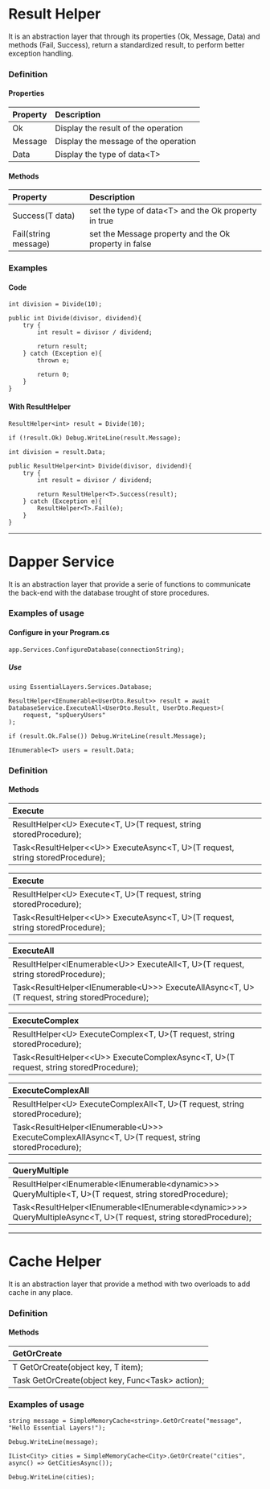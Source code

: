 # Result Helper
It is an abstraction layer that through its properties (Ok, Message, Data) and methods (Fail, Success), return a standardized result, to perform better exception handling.

### Definition
#### Properties

| Property      | Description                           |
| :------------ | :------------------------------------ |
| Ok            | Display the result of the operation   |
| Message       | Display the message of the operation  |
| Data          | Display the type of data\<T>          |

#### Methods
| Property                      | Description                                           |
| :---------------------------- | :---------------------------------------------------- |
| Success(T data)               | set the type of data\<T> and the Ok property in true  |
| Fail(string message)          | set the Message property and the Ok property in false |


### Examples
#### Code
```
int division = Divide(10);

public int Divide(divisor, dividend){
    try {
        int result = divisor / dividend;
        
        return result;
    } catch (Exception e){
        thrown e;
        
        return 0;
    }
}

```

#### With ResultHelper

```
ResultHelper<int> result = Divide(10);

if (!result.Ok) Debug.WriteLine(result.Message);

int division = result.Data;

public ResultHelper<int> Divide(divisor, dividend){
    try {
        int result = divisor / dividend;
        
        return ResultHelper<T>.Success(result);
    } catch (Exception e){
        ResultHelper<T>.Fail(e);
    }
}

```
___

# Dapper Service
It is an abstraction layer that provide a serie of functions to communicate the back-end with the database trought of store procedures.

### Examples of usage
#### Configure in your Program.cs
```
app.Services.ConfigureDatabase(connectionString);
```
##### Use
```
using EssentialLayers.Services.Database;

ResultHelper<IEnumerable<UserDto.Result>> result = await DatabaseService.ExecuteAll<UserDto.Result, UserDto.Request>(
    request, "spQueryUsers"
);

if (result.Ok.False()) Debug.WriteLine(result.Message);

IEnumerable<T> users = result.Data;
```

### Definition
#### Methods
| Execute                                                                        |
| :----------------------------------------------------------------------------- |
| ResultHelper\<U> Execute<T, U>(T request, string storedProcedure);             |
| Task<ResultHelper<\<U>> ExecuteAsync<T, U>(T request, string storedProcedure); |

| Execute                                                                        |
| :----------------------------------------------------------------------------- |
| ResultHelper\<U> Execute<T, U>(T request, string storedProcedure);             |
| Task<ResultHelper<\<U>> ExecuteAsync<T, U>(T request, string storedProcedure); |

| ExecuteAll                                                                                     |
| :--------------------------------------------------------------------------------------------- |
| ResultHelper\<IEnumerable\<U>> ExecuteAll<T, U>(T request, string storedProcedure);            |
| Task<ResultHelper\<IEnumerable\<U>>> ExecuteAllAsync<T, U>(T request, string storedProcedure); |

| ExecuteComplex                                                                        |
| :------------------------------------------------------------------------------------ |
| ResultHelper\<U> ExecuteComplex<T, U>(T request, string storedProcedure);             |
| Task<ResultHelper<\<U>> ExecuteComplexAsync<T, U>(T request, string storedProcedure); |

| ExecuteComplexAll                                                                                     |
| :---------------------------------------------------------------------------------------------------- |
| ResultHelper\<U> ExecuteComplexAll<T, U>(T request, string storedProcedure);                          |
| Task<ResultHelper\<IEnumerable\<U>>> ExecuteComplexAllAsync<T, U>(T request, string storedProcedure); |

| QueryMultiple                                                                                                        |
| :------------------------------------------------------------------------------------------------------------------- |
| ResultHelper<IEnumerable<IEnumerable\<dynamic>>> QueryMultiple<T, U>(T request, string storedProcedure);             |
| Task<ResultHelper<IEnumerable<IEnumerable\<dynamic>>>> QueryMultipleAsync<T, U>(T request, string storedProcedure);  |
___

# Cache Helper
It is an abstraction layer that provide a method with two overloads to add cache in any place. 

### Definition
#### Methods
| GetOrCreate                                             |
| :------------------------------------------------------ |
| T GetOrCreate(object key, T item);                      |
| Task<T> GetOrCreate(object key, Func<Task<T>> action);  |


### Examples of usage
```
string message = SimpleMemoryCache<string>.GetOrCreate("message", "Hello Essential Layers!");

Debug.WriteLine(message);

```
```
IList<City> cities = SimpleMemoryCache<City>.GetOrCreate("cities", async() => GetCitiesAsync());

Debug.WriteLine(cities);

```
